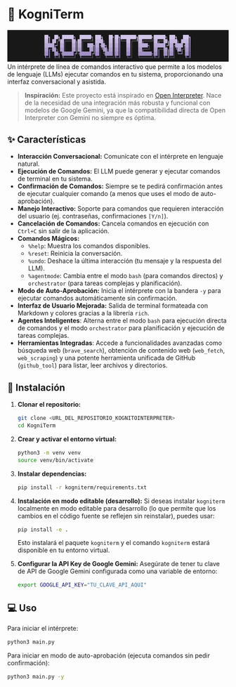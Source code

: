 # 🤖 KogniTerm
![alt text](image.png)
Un intérprete de línea de comandos interactivo que permite a los modelos de lenguaje (LLMs) ejecutar comandos en tu sistema, proporcionando una interfaz conversacional y asistida.

> **Inspiración:** Este proyecto está inspirado en [Open Interpreter](https://github.com/OpenInterpreter/open-interpreter). Nace de la necesidad de una integración más robusta y funcional con modelos de Google Gemini, ya que la compatibilidad directa de Open Interpreter con Gemini no siempre es óptima.

## ✨ Características

*   **Interacción Conversacional:** Comunícate con el intérprete en lenguaje natural.
*   **Ejecución de Comandos:** El LLM puede generar y ejecutar comandos de terminal en tu sistema.
*   **Confirmación de Comandos:** Siempre se te pedirá confirmación antes de ejecutar cualquier comando (a menos que uses el modo de auto-aprobación).
*   **Manejo Interactivo:** Soporte para comandos que requieren interacción del usuario (ej. contraseñas, confirmaciones `[Y/n]`).
*   **Cancelación de Comandos:** Cancela comandos en ejecución con `Ctrl+C` sin salir de la aplicación.
*   **Comandos Mágicos:**
    *   `%help`: Muestra los comandos disponibles.
    *   `%reset`: Reinicia la conversación.
    *   `%undo`: Deshace la última interacción (tu mensaje y la respuesta del LLM).
    *   `%agentmode`: Cambia entre el modo `bash` (para comandos directos) y `orchestrator` (para tareas complejas y planificación).
*   **Modo de Auto-Aprobación:** Inicia el intérprete con la bandera `-y` para ejecutar comandos automáticamente sin confirmación.
*   **Interfaz de Usuario Mejorada:** Salida de terminal formateada con Markdown y colores gracias a la librería `rich`.
*   **Agentes Inteligentes**: Alterna entre el modo `bash` para ejecución directa de comandos y el modo `orchestrator` para planificación y ejecución de tareas complejas.
*   **Herramientas Integradas**: Accede a funcionalidades avanzadas como búsqueda web (`brave_search`), obtención de contenido web (`web_fetch`, `web_scraping`) y una potente herramienta unificada de GitHub (`github_tool`) para listar, leer archivos y directorios.

## 🚀 Instalación

1.  **Clonar el repositorio:**
    ```bash
    git clone <URL_DEL_REPOSITORIO_KOGNITOINTERPRETER>
    cd KogniTerm
    ```
2.  **Crear y activar el entorno virtual:**
    ```bash
    python3 -m venv venv
    source venv/bin/activate
    ```
3.  **Instalar dependencias:**
    ```bash
    pip install -r kogniterm/requirements.txt
    ```

4.  **Instalación en modo editable (desarrollo):**
    Si deseas instalar `kogniterm` localmente en modo editable para desarrollo (lo que permite que los cambios en el código fuente se reflejen sin reinstalar), puedes usar:
    ```bash
    pip install -e .
    ```
    Esto instalará el paquete `kogniterm` y el comando `kogniterm` estará disponible en tu entorno virtual.

5.  **Configurar la API Key de Google Gemini:**
    Asegúrate de tener tu clave de API de Google Gemini configurada como una variable de entorno:
    ```bash
    export GOOGLE_API_KEY="TU_CLAVE_API_AQUI"
    ```

## 💻 Uso

Para iniciar el intérprete:

```bash
python3 main.py
```

Para iniciar en modo de auto-aprobación (ejecuta comandos sin pedir confirmación):

```bash
python3 main.py -y
```
